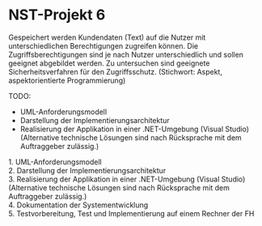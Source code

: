 NST-Projekt 6
========
Gespeichert werden Kundendaten (Text) auf die Nutzer mit unterschiedlichen 
Berechtigungen zugreifen können. Die Zugriffsberechtigungen sind je nach Nutzer 
unterschiedlich und sollen geeignet abgebildet werden. Zu untersuchen sind 
geeignete Sicherheitsverfahren für den Zugriffsschutz. 
(Stichwort: Aspekt, aspektorientierte Programmierung)


TODO:<br>
<ul>
  <li>UML-Anforderungsmodell</li>
  <li>Darstellung der Implementierungsarchitektur</li>
  <li>Realisierung der Applikation in einer .NET-Umgebung (Visual Studio)	<br>
    	(Alternative technische Lösungen sind nach Rücksprache mit dem 
    	Auftraggeber zulässig.) <br></li>
</ul>
    1. 	UML-Anforderungsmodell <br>
    2. 	Darstellung der Implementierungsarchitektur <br>
    3. 	Realisierung der Applikation in einer .NET-Umgebung (Visual Studio)	<br>
    	(Alternative technische Lösungen sind nach Rücksprache mit dem 
    	Auftraggeber zulässig.) <br>
    4.	Dokumentation der Systementwicklung <br>
    5.	Testvorbereitung, Test und Implementierung auf einem Rechner der FH <br>